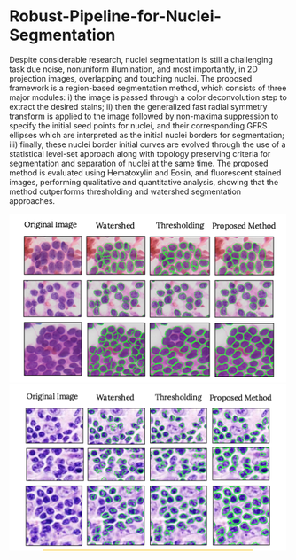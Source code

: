 # Robust-Pipeline-for-Nuclei-Segmentation

Despite considerable research, nuclei segmentation is still a challenging task due noise, nonuniform illumination, and most importantly, in 2D projection images, overlapping and touching nuclei. The proposed framework is a region-based segmentation method, which consists of three major modules: i) the image is passed through a color deconvolution step to extract the desired stains; ii) then the generalized fast radial symmetry transform is applied to the image followed by non-maxima suppression to specify the initial seed points for nuclei, and their corresponding GFRS ellipses which are interpreted as the initial nuclei borders for segmentation; iii) finally, these nuclei border initial curves are evolved through the use of a statistical level-set approach along with topology preserving criteria for segmentation and separation of nuclei at the same time. The proposed method is evaluated using Hematoxylin and Eosin, and fluorescent stained images, performing qualitative and quantitative analysis, showing that the method outperforms thresholding and watershed segmentation approaches.



<img src="https://github.com/sh-taheri/Robust-Pipeline-for-Nuclei-Segmentation/blob/master/images/Comparison1.png?raw=true" alt="Drawing" width="500">
<img src="https://github.com/sh-taheri/Robust-Pipeline-for-Nuclei-Segmentation/blob/master/images/Comparison2.png?raw=true" alt="Drawing" width="500">

